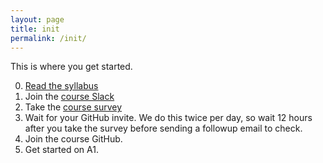 ```yaml
---
layout: page
title: init
permalink: /init/
---
```


This is where you get started.

0. [Read the syllabus](/syl)
1. Join the [course Slack](https://join.slack.com/t/cs4241-18a/shared_invite/enQtNDIxOTc2NzQ2NDMyLTU5ZjQ0ZjIyNDg0ZmRhYmU5ZjFhZGU3Y2FjNTRkMzA1NTNiMGRlNzE2YzkwZGViMDI0OTYwOWU0YzMyYjc5YzY)
2. Take the [course survey](https://goo.gl/forms/nFnSqD0xMypc6TbB2)
3. Wait for your GitHub invite. We do this twice per day, so wait 12 hours after you take the survey before sending a followup email to check.
4. Join the course GitHub.
5. Get started on A1.
